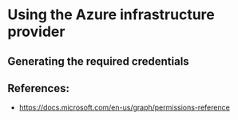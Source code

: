 # Using the Azure infrastructure provider

## Generating the required credentials



## References:

* https://docs.microsoft.com/en-us/graph/permissions-reference